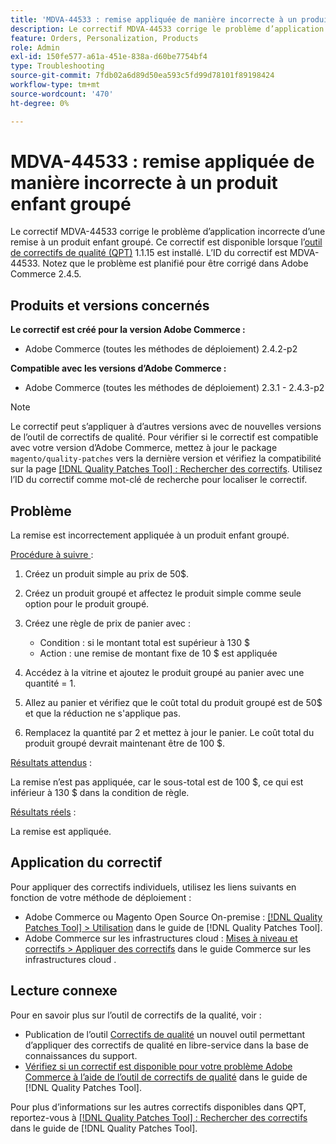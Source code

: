 ```yaml
---
title: 'MDVA-44533 : remise appliquée de manière incorrecte à un produit enfant groupé'
description: Le correctif MDVA-44533 corrige le problème d’application incorrecte d’une remise à un produit enfant groupé. Ce correctif est disponible lorsque l’outil [Outil de correctifs de la qualité (QPT)](https://experienceleague.adobe.com/fr/docs/commerce-operations/tools/quality-patches-tool/quality-patches-tool-to-self-serve-quality-patches) 1.1.15 est installé. L’ID du correctif est MDVA-44533. Notez que le problème est planifié pour être corrigé dans Adobe Commerce 2.4.5.
feature: Orders, Personalization, Products
role: Admin
exl-id: 150fe577-a61a-451e-838a-d60be7754bf4
type: Troubleshooting
source-git-commit: 7fdb02a6d89d50ea593c5fd99d78101f89198424
workflow-type: tm+mt
source-wordcount: '470'
ht-degree: 0%

---
```


# MDVA-44533 : remise appliquée de manière incorrecte à un produit enfant groupé

Le correctif MDVA-44533 corrige le problème d’application incorrecte d’une remise à un produit enfant groupé. Ce correctif est disponible lorsque l’[outil de correctifs de qualité (QPT)](https://experienceleague.adobe.com/fr/docs/commerce-operations/tools/quality-patches-tool/quality-patches-tool-to-self-serve-quality-patches) 1.1.15 est installé. L’ID du correctif est MDVA-44533. Notez que le problème est planifié pour être corrigé dans Adobe Commerce 2.4.5.

## Produits et versions concernés

**Le correctif est créé pour la version Adobe Commerce :**

* Adobe Commerce (toutes les méthodes de déploiement) 2.4.2-p2

**Compatible avec les versions d’Adobe Commerce :**

* Adobe Commerce (toutes les méthodes de déploiement) 2.3.1 - 2.4.3-p2

>[!NOTE]
>
>Le correctif peut s’appliquer à d’autres versions avec de nouvelles versions de l’outil de correctifs de qualité. Pour vérifier si le correctif est compatible avec votre version d’Adobe Commerce, mettez à jour le package `magento/quality-patches` vers la dernière version et vérifiez la compatibilité sur la page [[!DNL Quality Patches Tool] : Rechercher des correctifs](https://experienceleague.adobe.com/fr/docs/commerce-operations/tools/quality-patches-tool/quality-patches-tool-to-self-serve-quality-patches). Utilisez l’ID du correctif comme mot-clé de recherche pour localiser le correctif.

## Problème

La remise est incorrectement appliquée à un produit enfant groupé.

<u>Procédure à suivre </u> :

1. Créez un produit simple au prix de 50$.
1. Créez un produit groupé et affectez le produit simple comme seule option pour le produit groupé.
1. Créez une règle de prix de panier avec :

   * Condition : si le montant total est supérieur à 130 $
   * Action : une remise de montant fixe de 10 $ est appliquée

1. Accédez à la vitrine et ajoutez le produit groupé au panier avec une quantité = 1.
1. Allez au panier et vérifiez que le coût total du produit groupé est de 50$ et que la réduction ne s&#39;applique pas.
1. Remplacez la quantité par 2 et mettez à jour le panier. Le coût total du produit groupé devrait maintenant être de 100 $.

<u>Résultats attendus</u> :

La remise n’est pas appliquée, car le sous-total est de 100 $, ce qui est inférieur à 130 $ dans la condition de règle.

<u>Résultats réels</u> :

La remise est appliquée.

## Application du correctif

Pour appliquer des correctifs individuels, utilisez les liens suivants en fonction de votre méthode de déploiement :

* Adobe Commerce ou Magento Open Source On-premise : [[!DNL Quality Patches Tool] > Utilisation](/help/tools/quality-patches-tool/usage.md) dans le guide de [!DNL Quality Patches Tool].
* Adobe Commerce sur les infrastructures cloud : [Mises à niveau et correctifs > Appliquer des correctifs](https://experienceleague.adobe.com/docs/commerce-cloud-service/user-guide/develop/upgrade/apply-patches.html?lang=fr) dans le guide Commerce sur les infrastructures cloud .

## Lecture connexe

Pour en savoir plus sur l’outil de correctifs de la qualité, voir :

* Publication de l’outil [Correctifs de qualité](https://experienceleague.adobe.com/fr/docs/commerce-operations/tools/quality-patches-tool/quality-patches-tool-to-self-serve-quality-patches) un nouvel outil permettant d’appliquer des correctifs de qualité en libre-service dans la base de connaissances du support.
* [Vérifiez si un correctif est disponible pour votre problème Adobe Commerce à l’aide de l’outil de correctifs de qualité](/help/tools/quality-patches-tool/patches-available-in-qpt/check-patch-for-magento-issue-with-magento-quality-patches.md) dans le guide de [!DNL Quality Patches Tool].

Pour plus d’informations sur les autres correctifs disponibles dans QPT, reportez-vous à [[!DNL Quality Patches Tool] : Rechercher des correctifs](https://experienceleague.adobe.com/tools/commerce-quality-patches/index.html?lang=fr) dans le guide de [!DNL Quality Patches Tool].
